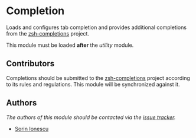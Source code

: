Completion
==========

Loads and configures tab completion and provides additional completions from
the [zsh-completions][1] project.

This module must be loaded **after** the *utility* module.

Contributors
------------

Completions should be submitted to the [zsh-completions][1] project according
to its rules and regulations. This module will be synchronized against it.

Authors
-------

*The authors of this module should be contacted via the [issue tracker][2].*

  - [Sorin Ionescu](https://github.com/sorin-ionescu)

[1]: https://github.com/zsh-users/zsh-completions
[2]: https://github.com/zsh-users/prezto/issues
